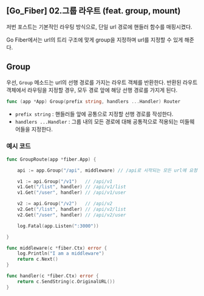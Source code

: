 ## [Go_Fiber] 02.그룹 라우트 (feat. group, mount)



저번 포스트는 기본적인 라우팅 방식으로, 단일 url 경로에 핸들러 함수를 매핑시켰다.

Go Fiber에서는 url의 트리 구조에 맞게 group을 지정하며 url를 지정할 수 있게 해준다.



## Group

우선, `Group` 메소드는 url의 선행 경로를 가지는 라우트 객체를 반환한다. 반환된 라우트 객체에서 라우팅을 지정할 경우, 모두 경로 앞에 해당 선행 경로를 가지게 된다.

```go
func (app *App) Group(prefix string, handlers ...Handler) Router
```

- `prefix string` : 핸들러들 앞에 공통으로 지정할 선행 경로를 작성한다.
- `handlers ...Handler` : 그룹 내의 모든 경로에 대해 공통적으로 적용되는 미들웨어들을 지정한다.



### 예시 코드

```go
func GroupRoute(app *fiber.App) {

	api := app.Group("/api", middleware) // /api로 시작되는 모든 url에 요청이 올 시, 실행되는 미들웨어 지정

	v1 := api.Group("/v1")   // /api/v1
	v1.Get("/list", handler) // /api/v1/list
	v1.Get("/user", handler) // /api/v1/user

	v2 := api.Group("/v2")   // /api/v2
	v2.Get("/list", handler) // /api/v2/list
	v2.Get("/user", handler) // /api/v2/user

	log.Fatal(app.Listen(":3000"))

}
```

```go
func middleware(c *fiber.Ctx) error {
	log.Println("I am a middleware")
	return c.Next()
}

func handler(c *fiber.Ctx) error {
	return c.SendString(c.OriginalURL())
}
```




